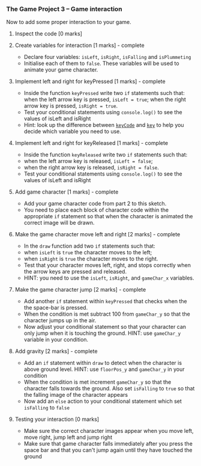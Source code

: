 ### The Game Project 3 – Game interaction

Now to add some proper interaction to your game.

1. Inspect the code [0 marks]

2. Create variables for interaction [1 marks] - complete
	- Declare four variables: `isLeft`, `isRight`, `isFalling` and `isPlummeting`
	- Initialise each of them to `false`. These variables will be used to animate your game
	 character.

3. Implement left and right for keyPressed [1 marks] - complete
	- Inside the function `keyPressed` write two `if` statements such that:
		when the left arrow key is pressed, `isLeft = true`;
		when the right arrow key is pressed, `isRight = true`.
	- Test your conditional statements  using `console.log()` to see the values of
		isLeft and isRight
	- Hint: look up the difference between
		[`keyCode`](https://p5js.org/reference/#/p5/keyCode) and
		[`key`](https://p5js.org/reference/#/p5/key) to help you decide
		which variable you need to use.

4. Implement left and right for keyReleased [1 marks] - complete
	- Inside the function `keyReleased` write two `if` statements such that:
	- when the left arrow key is released, `isLeft = false`;
	- when the right arrow key is released, `isRight = false`.
	- Test your conditional statements  using `console.log()` to see the values of
		isLeft and isRight

5. Add game character [1 marks] - complete
	- Add your game character code from part 2 to this sketch.
	- You need to place each block of character code within the appropriate
	`if` statement so that when the character is animated the correct
	image will be drawn.

6. Make the game character move left and right [2 marks] - complete
	- In the `draw` function add two `if` statements such that:
	- when `isLeft` is `true` the character moves to the left;
	- when `isRight` is `true` the character moves to the right.
	- Test that your character moves left, right, and stops correctly
		when the arrow keys are pressed and released.
	- HINT: you need to use the `isLeft`, `isRight`, and `gameChar_x`
		variables.

7. Make the game character jump [2 marks] - complete
	- Add another `if` statement within `keyPressed` that checks when the
	the space-bar is pressed.
	- When the condition is met subtract 100 from `gameChar_y` so that the character jumps up in the air.
	- Now adjust your conditional statement so that your character can only jump when
	it is touching the ground. HINT: use `gameChar_y` variable in your condition.

8. Add gravity [2 marks] - complete
	- Add an `if` statement within `draw` to detect when the character is above ground level.
	HINT: use `floorPos_y` and `gameChar_y` in your condition
	- When the condition is met increment `gameChar_y` so that the character falls towards the ground. Also set `isFalling` to `true` so that the falling image of the character appears
	- Now add an `else` action to your conditional statement which set `isFalling` to `false`

9. Testing your interaction [0 marks]
	- Make sure the correct character images appear when you move left, move right, jump left and jump right
	- Make sure that game character falls immediately after you press the space bar and that you can't jump again until they have touched the ground
